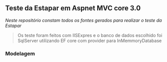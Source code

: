 ## Teste da Estapar em Aspnet MVC core 3.0
*Neste repositório constam todos os fontes gerados para realizar o teste da Estapar*  

> Os teste foram feitos com IISExpres e o banco de dados escolhido foi SqlServer utilizando EF core com provider para InMemmoryDatabase

### Modelagem
